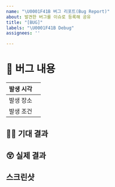 ```yaml
---
name: "\U0001F41B 버그 리포트(Bug Report)"
about: 발견한 버그를 이슈로 등록해 공유
title: "[BUG]"
labels: "\U0001F41B Debug"
assignees: ''

---
```


# 🐛 버그 내용

| 발생 시각 |   |
| --- | --- |
| 발생 장소 |  |
| 발생 조건 |  |

## 🙏🏻 기대 결과
<!-- 기대한 동작에 대한 설명을 작성해주세요. -->

## 😲 실제 결과
<!-- 실제 동작 결과에 대한 설명을 작성해주세요. -->

## 스크린샷
<!-- 스크린샷을 첨부해주세요. -->
